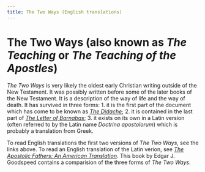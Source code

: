 ```yaml
---
title: The Two Ways (English translations)
---
```


# The Two Ways (also known as *The Teaching* or *The Teaching of the Apostles*)

*The Two Ways* is very likely the oldest early Christian writing outside of the New Testament. It was possibly written before some of the later books of the New Testament.  It is a description of the way of life and the way of death. It has survived in three forms: 1. it is the first part of the document which has come to be known as [*The Didache*](didache.html); 2. it is contained in the last part of [*The Letter of Barnabas*](barnabas.html); 3. it exists on its own in a Latin version (often referred to by the Latin name *Doctrina apostolorum*) which is probably a translation from Greek.

To read English translations the first two versions of *The Two Ways*, see the links above. To read an English translation of the Latin verion, see [*The Apostolic Fathers: An American Translation*](goodspeedapostolicfathers.html). This book by Edgar J. Goodspeed contains a comparision of the three forms of *The Two Ways*.
